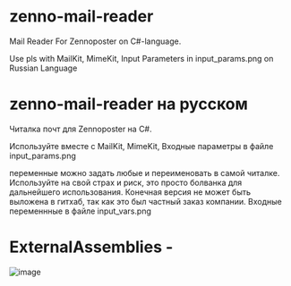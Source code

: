 # zenno-mail-reader
Mail Reader For Zennoposter on C#-language.

Use pls with MailKit, MimeKit, 
Input Parameters in input_params.png on Russian Language


# zenno-mail-reader на русском
Читалка почт для Zennoposter на C#.

Используйте вместе с MailKit, MimeKit, 
Входные параметры в файле input_params.png

переменные можно задать любые и переименовать в самой читалке. Используйте на свой страх и риск, это просто болванка для дальнейшего использования.
Конечная версия не может быть выложена в гитхаб, так как это был частный заказ компании.
Входные переменнные в файле input_vars.png


# ExternalAssemblies -
![image](https://github.com/user-attachments/assets/dfe24603-a1fb-4574-9616-96f1e0970aed)


# 
